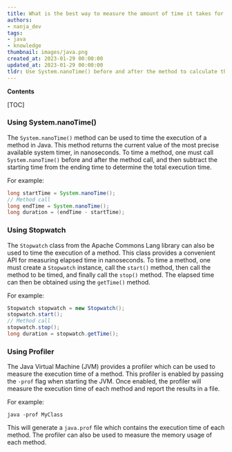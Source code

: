```yaml
---
title: What is the best way to measure the amount of time it takes for a method to execute in java?
authors:
- nanja_dev
tags:
- java
- knowledge
thumbnail: images/java.png
created_at: 2023-01-29 00:00:00
updated_at: 2023-01-29 00:00:00
tldr: Use System.nanoTime() before and after the method to calculate the execution time.
---
```


**Contents**

[TOC]

### Using System.nanoTime()

The `System.nanoTime()` method can be used to time the execution of a method in Java. This method returns the current value of the most precise available system timer, in nanoseconds. To time a method, one must call `System.nanoTime()` before and after the method call, and then subtract the starting time from the ending time to determine the total execution time.

For example:

```java
long startTime = System.nanoTime();
// Method call
long endTime = System.nanoTime();
long duration = (endTime - startTime);
```

### Using Stopwatch

The `Stopwatch` class from the Apache Commons Lang library can also be used to time the execution of a method. This class provides a convenient API for measuring elapsed time in nanoseconds. To time a method, one must create a `Stopwatch` instance, call the `start()` method, then call the method to be timed, and finally call the `stop()` method. The elapsed time can then be obtained using the `getTime()` method.

For example:

```java
Stopwatch stopwatch = new Stopwatch();
stopwatch.start();
// Method call
stopwatch.stop();
long duration = stopwatch.getTime();
```

### Using Profiler

The Java Virtual Machine (JVM) provides a profiler which can be used to measure the execution time of a method. This profiler is enabled by passing the `-prof` flag when starting the JVM. Once enabled, the profiler will measure the execution time of each method and report the results in a file.

For example:

```
java -prof MyClass
```

This will generate a `java.prof` file which contains the execution time of each method. The profiler can also be used to measure the memory usage of each method.
